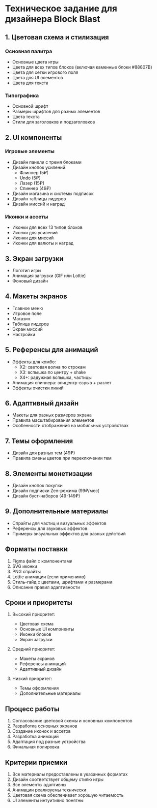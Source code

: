# Техническое задание для дизайнера Block Blast

## 1. Цветовая схема и стилизация

### Основная палитра
- Основные цвета игры
- Цвета для всех типов блоков (включая каменные блоки #88807B)
- Цвета для сетки игрового поля
- Цвета для UI элементов
- Цвета для текста

### Типографика
- Основной шрифт
- Размеры шрифтов для разных элементов
- Цвета текста
- Стили для заголовков и подзаголовков

## 2. UI компоненты

### Игровые элементы
- Дизайн панели с тремя блоками
- Дизайн кнопок усилений:
  - Флиппер (5₽)
  - Undo (5₽)
  - Лазер (15₽)
  - Спиннер (49₽)
- Дизайн магазина и системы подписок
- Дизайн таблицы лидеров
- Дизайн миссий и наград

### Иконки и ассеты
- Иконки для всех 13 типов блоков
- Иконки для усилений
- Иконки для миссий
- Иконки для валюты и наград

## 3. Экран загрузки
- Логотип игры
- Анимация загрузки (GIF или Lottie)
- Фоновый дизайн

## 4. Макеты экранов
- Главное меню
- Игровое поле
- Магазин
- Таблица лидеров
- Экран миссий
- Настройки

## 5. Референсы для анимаций
- Эффекты для комбо:
  - X2: световая волна по строкам
  - X3: вспышка по центру + shake
  - X4+: радужная вспышка, частицы
- Анимация спиннера: эпицентр-взрыв + разлет
- Эффекты очистки линий

## 6. Адаптивный дизайн
- Макеты для разных размеров экрана
- Правила масштабирования элементов
- Особенности отображения на мобильных устройствах

## 7. Темы оформления
- Дизайн для разных тем (49₽)
- Правила смены цветов при переключении тем

## 8. Элементы монетизации
- Дизайн кнопок покупки
- Дизайн подписки Zen-режима (99₽/мес)
- Дизайн буст-наборов (49-149₽)

## 9. Дополнительные материалы
- Спрайты для частиц и визуальных эффектов
- Референсы для звуковых эффектов
- Примеры визуальных эффектов для разных действий

## Форматы поставки
1. Figma файл с компонентами
2. SVG иконки
3. PNG спрайты
4. Lottie анимации (если применимо)
5. Стиль-гайд с цветами, шрифтами и размерами
6. Описание правил адаптивности

## Сроки и приоритеты
1. Высокий приоритет:
   - Цветовая схема
   - Основные UI компоненты
   - Иконки блоков
   - Экран загрузки

2. Средний приоритет:
   - Макеты экранов
   - Референсы анимаций
   - Адаптивный дизайн

3. Низкий приоритет:
   - Темы оформления
   - Дополнительные материалы

## Процесс работы
1. Согласование цветовой схемы и основных компонентов
2. Разработка основных экранов
3. Создание иконок и ассетов
4. Разработка анимаций
5. Адаптация под разные устройства
6. Финальная полировка

## Критерии приемки
1. Все материалы предоставлены в указанных форматах
2. Дизайн соответствует общему стилю игры
3. Все элементы адаптивны
4. Анимации реализуемы технически
5. Цветовая схема обеспечивает хорошую читаемость
6. UI элементы интуитивно понятны 